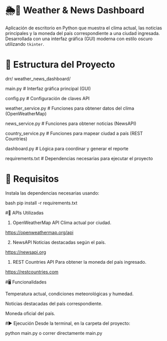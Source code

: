 # 🌦️📰 Weather & News Dashboard

Aplicación de escritorio en Python que muestra el clima actual, las noticias principales y la moneda del país correspondiente a una ciudad ingresada. Desarrollada con una interfaz gráfica (GUI) moderna con estilo oscuro utilizando `tkinter`.

 # 📁 Estructura del Proyecto

drr/
 weather_news_dashboard/
 
  main.py # Interfaz gráfica principal (GUI)
  
  config.py # Configuración de claves API
  
  weather_service.py # Funciones para obtener datos del clima (OpenWeatherMap)
  
  news_service.py # Funciones para obtener noticias (NewsAPI)
  
  country_service.py # Funciones para mapear ciudad a país (REST Countries)
  
  dashboard.py # Lógica para coordinar y generar el reporte
  
  requirements.txt # Dependencias necesarias para ejecutar el proyecto


 # 🔧 Requisitos

Instala las dependencias necesarias usando:

bash
pip install -r requirements.txt

  #🔑 APIs Utilizadas
  
1. OpenWeatherMap API
Clima actual por ciudad.

https://openweathermap.org/api

2. NewsAPI
Noticias destacadas según el país.

https://newsapi.org

1. REST Countries API
Para obtener la moneda del país ingresado.

https://restcountries.com

   #🖥️ Funcionalidades

Temperatura actual, condiciones meteorológicas y humedad.

Noticias destacadas del país correspondiente.

Moneda oficial del país.

  #▶️ Ejecución
Desde la terminal, en la carpeta del proyecto:

python main.py o correr directamente main.py


